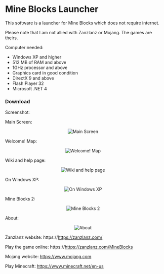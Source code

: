 # Mine Blocks Launcher
This software is a launcher for Mine Blocks which does not require internet.

Please note that I am not allied with Zanzlanz or Mojang. The games are theirs.

Computer needed:
- Windows XP and higher
- 512 MB of RAM and above
- 1GHz processor and above
- Graphics card in good condition
- DirectX 9 and above
- Flash Player 32
- Microsoft .NET 4

### Download


Screenshot:

Main Screen:
<p align="center">
  <img alt="Main Screen" src="https://etron-59.webself.net/file/si1788581/Mine_Blocks_KvSW5ptvZg-fi27626883x860.png">
</p>

Welcome! Map:
<p align="center">
  <img alt="Welcome! Map" src="https://etron-59.webself.net/file/si1788581/Mine_Blocks_dS4wXO0CNS-fi27626878x619.png">
</p>

Wiki and help page:
<p align="center">
  <img alt="Wiki and help page" src="https://etron-59.webself.net/file/si1788581/Mine_Blocks_INvYtIluA8-fi27626880x619.png">
</p>

On Windows XP:
<p align="center">
  <img alt="On Windows XP" src="https://etron-59.webself.net/file/si1788581/Pct-fi27626899x860.bmp">
</p>

Mine Blocks 2:
<p align="center">
  <img alt="Mine Blocks 2" src="https://etron-59.webself.net/file/si1788581/Mine_Blocks_mzfQdTAiCq-fi27626886x619.png">
</p>

About:
<p align="center">
  <img alt="About" src="https://etron-59.webself.net/file/si1788581/Mine_Blocks_RTxBLokD5j-fi27626888x619.png">
</p>

Zanzlanz website: https://https://zanzlanz.com/

Play the game online: https://https://zanzlanz.com/MineBlocks


Mojang website: https://www.mojang.com

Play Minecraft: https://www.minecraft.net/en-us
